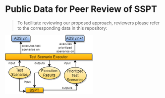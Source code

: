 # Public Data for Peer Review of SSPT

> To facilitate reviewing our proposed approach, reviewers please refer to the corresponding data in this repository:
>
> 

![overview](figures\overview.png)

